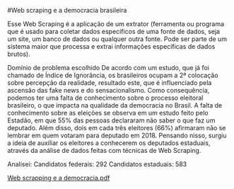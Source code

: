 #Web scraping e a democracia brasileira

Esse Web Scraping é a aplicação de um extrator (ferramenta ou programa que é usado para coletar dados específicos de uma fonte de dados, seja um site, um banco de dados ou qualquer outra fonte. Pode ser parte de um sistema maior que processa e extrai informações específicas de dados brutos).

Domínio de problema escolhido
De acordo com um estudo, que já foi chamado de Índice de Ignorância, os brasileiros ocupam a 2ª colocação sobre percepção da realidade, resultado este, que é influenciado pela ascensão das fake news e do sensacionalismo.
Como consequência, podemos ter uma falta de conhecimento sobre o processo eleitoral brasileiro, o que impacta na qualidade da democracia no Brasil.
A falta de conhecimento sobre as eleições se observa em um estudo feito pelo Estadão, em que 55% das pessoas declararam não saber o que faz um deputado. Além disso, dois em cada três eleitores (66%) afirmaram não se lembrar em quem votaram para deputado em 2018.
Pensando nisso, surgiu a ideia de auxiliar os eleitores a conhecerem os deputados estaduais, através da análise de dados feitas com técnicas de Web Scraping.

Analisei:
Candidatos federais: 292
Candidatos estaduais: 583

[Web scrapping e a democracia.pdf](https://github.com/kamillyruseler/web-scraping/files/12506704/Web.scrapping.e.a.democracia.pdf)
